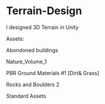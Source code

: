 # Terrain-Design
I designed 3D Terrain in Unity

Assets:

Abondoned buildings

Nature_Volume_1

PBR Ground Materials #1 [Dirt& Grass]

Rocks and Boulders 2

Standard Assets
